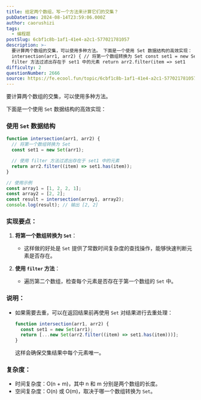 ```yaml
---
title: 给定两个数组，写一个方法来计算它们的交集？
pubDatetime: 2024-08-14T23:59:06.000Z
author: caorushizi
tags:
  - 编程题
postSlug: 6cbf1c8b-1af1-41e4-a2c1-577021781057
description: >-
  要计算两个数组的交集，可以使用多种方法。 下面是一个使用 Set 数据结构的高效实现： 使用 Set 数据结构 function
  intersection(arr1, arr2) { // 将第一个数组转换为 Set const set1 = new Set(arr1); // 使用
  filter 方法过滤出存在于 set1 中的元素 return arr2.filter(item => set1
difficulty: 2
questionNumber: 2666
source: https://fe.ecool.fun/topic/6cbf1c8b-1af1-41e4-a2c1-577021781057
---
```


要计算两个数组的交集，可以使用多种方法。

下面是一个使用 `Set` 数据结构的高效实现：

### 使用 `Set` 数据结构

```javascript
function intersection(arr1, arr2) {
  // 将第一个数组转换为 Set
  const set1 = new Set(arr1);

  // 使用 filter 方法过滤出存在于 set1 中的元素
  return arr2.filter((item) => set1.has(item));
}

// 使用示例
const array1 = [1, 2, 2, 1];
const array2 = [2, 2];
const result = intersection(array1, array2);
console.log(result); // 输出 [2, 2]
```

### **实现要点**：

1. **将第一个数组转换为 `Set`**：

   - 这样做的好处是 `Set` 提供了常数时间复杂度的查找操作，能够快速判断元素是否存在。

2. **使用 `filter` 方法**：
   - 遍历第二个数组，检查每个元素是否存在于第一个数组的 `Set` 中。

### **说明**：

- 如果需要去重，可以在返回结果前再使用 `Set` 对结果进行去重处理：

  ```javascript
  function intersection(arr1, arr2) {
    const set1 = new Set(arr1);
    return [...new Set(arr2.filter((item) => set1.has(item)))];
  }
  ```

  这样会确保交集结果中每个元素唯一。

### **复杂度**：

- 时间复杂度：O(n + m)，其中 n 和 m 分别是两个数组的长度。
- 空间复杂度：O(n) 或 O(m)，取决于哪一个数组转换为 `Set`。
